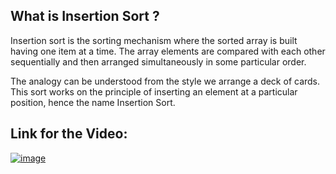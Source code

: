 ## What is Insertion Sort ?

Insertion sort is the sorting mechanism where the sorted array is built having one item at a time. 
The array elements are compared with each other sequentially and then arranged simultaneously in some particular order. 

The analogy can be understood from the style we arrange a deck of cards. This sort works on the principle of inserting an element at a particular position, hence the name Insertion Sort.

## Link for the Video:

[![image](https://raw.githubusercontent.com/Apoorv-17/winter-of-contributing/DSA/DSA/2.2%20Searching%20%26%20Sorting%20Algorithms/Assets/insertion_sort.png)](https://youtu.be/mWeRcNseryw)
